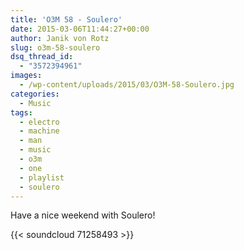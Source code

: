 ```yaml
---
title: 'O3M 58 - Soulero'
date: 2015-03-06T11:44:27+00:00
author: Janik von Rotz
slug: o3m-58-soulero
dsq_thread_id:
  - "3572394961"
images:
  - /wp-content/uploads/2015/03/O3M-58-Soulero.jpg
categories:
  - Music
tags:
  - electro
  - machine
  - man
  - music
  - o3m
  - one
  - playlist
  - soulero
---
```

Have a nice weekend with Soulero!

{{< soundcloud 71258493 >}}